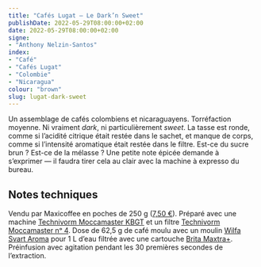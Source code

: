 ```yaml
---
title: "Cafés Lugat — Le Dark’n Sweet"
publishDate: 2022-05-29T08:00:00+02:00
date: 2022-05-29T08:00:00+02:00
signe:
- "Anthony Nelzin-Santos"
index:
- "Café"
- "Cafés Lugat"
- "Colombie"
- "Nicaragua"
colour: "brown"
slug: lugat-dark-sweet
---
```


Un assemblage de cafés colombiens et nicaraguayens. Torréfaction moyenne. Ni vraiment *dark*, ni particulièrement *sweet*. La tasse est ronde, comme si l’acidité citrique était restée dans le sachet, et manque de corps, comme si l’intensité aromatique était restée dans le filtre. Est-ce du sucre brun ? Est-ce de la mélasse ? Une petite note épicée demande à s’exprimer — il faudra tirer cela au clair avec la machine à expresso du bureau.

## Notes techniques

Vendu par Maxicoffee en poches de 250 g ([7,50 €](https://www.maxicoffee.com/cafe-grains-darkn-sweet-250g-cafes-lugat-p-15336.html)). Préparé avec une machine [Technivorm Moccamaster KBGT](https://amzn.to/3oKQ0KJ) et un filtre [Technivorm Moccamaster nᵒ 4](https://amzn.to/3mamexu). Dose de 62,5 g de café moulu avec un moulin [Wilfa Svart Aroma](https://amzn.to/38zVkdx) pour 1 L d’eau filtrée avec une cartouche [Brita Maxtra+](https://amzn.to/2WariXS). Préinfusion avec agitation pendant les 30 premières secondes de l’extraction.